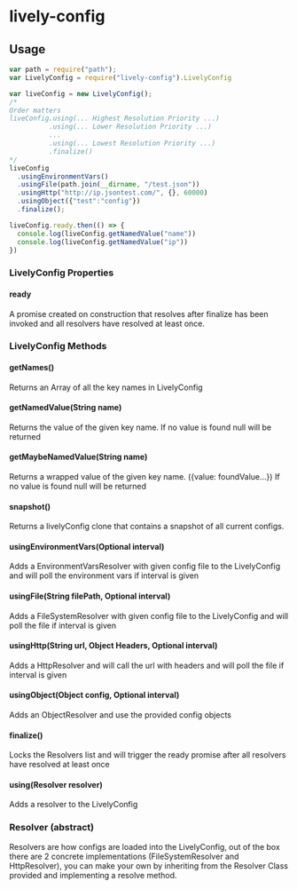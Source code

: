 # lively-config

## Usage
```js
var path = require("path");
var LivelyConfig = require("lively-config").LivelyConfig

var liveConfig = new LivelyConfig();
/*
Order matters
liveConfig.using(... Highest Resolution Priority ...)
          .using(... Lower Resolution Priority ...)
          ...
          .using(... Lowest Resolution Priority ...)
          .finalize()
*/
liveConfig
  .usingEnvironmentVars()
  .usingFile(path.join(__dirname, "/test.json"))
  .usingHttp("http://ip.jsontest.com/", {}, 60000)
  .usingObject({"test":"config"})
  .finalize();

liveConfig.ready.then(() => {
  console.log(liveConfig.getNamedValue("name"))
  console.log(liveConfig.getNamedValue("ip"))
})
```



### LivelyConfig Properties

#### ready
A promise created on construction that resolves after finalize has been invoked and all resolvers have resolved at least once.

### LivelyConfig Methods

#### getNames()
Returns an Array of all the key names in LivelyConfig

#### getNamedValue(String name)
Returns the value of the given key name.  If no value is found null will be returned

#### getMaybeNamedValue(String name)
Returns a wrapped value of the given key name. ({value: foundValue...}) If no value is found null will be returned

#### snapshot()
Returns a livelyConfig clone that contains a snapshot of all current configs.

#### usingEnvironmentVars(Optional<Number> interval)
Adds a EnvironmentVarsResolver with given config file to the LivelyConfig and will poll the environment vars if interval is given

#### usingFile(String filePath, Optional<Number> interval)
Adds a FileSystemResolver with given config file to the LivelyConfig and will poll the file if interval is given

#### usingHttp(String url, Object Headers, Optional<Number> interval)
Adds a HttpResolver and will call the url with headers and will poll the file if interval is given

#### usingObject(Object config, Optional<Number> interval)
Adds an ObjectResolver and use the provided config objects

#### finalize()
Locks the Resolvers list and will trigger the ready promise after all resolvers have resolved at least once

#### using(Resolver resolver)
Adds a resolver to the LivelyConfig

### Resolver (abstract)
Resolvers are how configs are loaded into the LivelyConfig, out of the box there are 2 concrete implementations (FileSystemResolver and HttpResolver), you can make your own by inheriting from the Resolver Class provided and implementing a resolve method.
